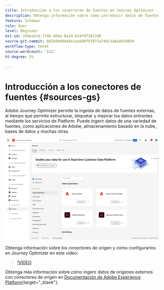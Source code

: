 ```yaml
---
title: Introducción a los conectores de fuentes en Journey Optimizer
description: Obtenga información sobre cómo introducir datos de fuentes externas en Adobe Journey Optimizer
feature: Schemas
role: User
level: Beginner
exl-id: 359ea3c6-7746-469e-8a24-624f9726f2d8
source-git-commit: 882b99d9b49e1ae6d0f97872a74dc5a8a4639050
workflow-type: tm+mt
source-wordcount: '111'
ht-degree: 5%

---
```


# Introducción a los conectores de fuentes {#sources-gs}

Adobe Journey Optimizer permite la ingesta de datos de fuentes externas, al tiempo que permite estructurar, etiquetar y mejorar los datos entrantes mediante los servicios de Platform. Puede ingerir datos de una variedad de fuentes, como aplicaciones de Adobe, almacenamiento basado en la nube, bases de datos y muchas otras.

![](assets/sources-home.png)

Obtenga información sobre los conectores de origen y cómo configurarlos en Journey Optimizer en este vídeo:

>[!VIDEO](https://video.tv.adobe.com/v/335919?quality=12)

Obtenga más información sobre cómo ingerir datos de orígenes externos con conectores de origen en [Documentación de Adobe Experience Platform](https://experienceleague.adobe.com/docs/experience-platform/sources/home.html?lang=es){target=&quot;_blank&quot;}.
